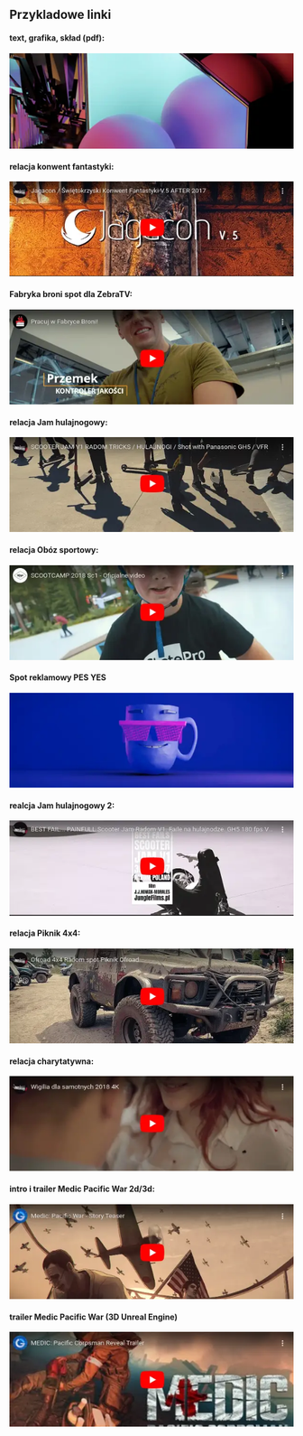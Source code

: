## Przykladowe linki
#### text, grafika, skład (pdf):
[![](/thumbs/0.webp)](/graphics/colors.pdf)

#### relacja konwent fantastyki: 
[![](/thumbs/1.webp)](https://www.youtube.com/watch?v=WgqqNvp6uf4)

#### Fabryka broni spot dla ZebraTV: 
[![](/thumbs/2.webp)](https://www.youtube.com/watch?v=mtaJ6Yev2QQ)

#### relacja Jam hulajnogowy: 
[![](/thumbs/3.webp)](https://www.youtube.com/watch?v=XwzBvglGSO4)

#### relacja Obóz sportowy: 
[![](/thumbs/4.webp)](https://www.youtube.com/watch?v=xcDK0kKAuTA)

#### Spot reklamowy PES YES
[![](/thumbs/10.webp)](https://facefook.com/watch/?v=56195925677736)

#### realcja Jam hulajnogowy 2:
[![](/thumbs/5.webp)](https://piped.video/watch?v=qmTTENv5wfo)

#### relacja Piknik 4x4: 
[![](/thumbs/6.webp)](https://www.youtube.com/watch?v=FnmjRO3V14s)

#### relacja charytatywna:
[![](/thumbs/7.webp)](https://www.youtube.com/watch?v=cgP1P7nLi8o)

#### intro i trailer Medic Pacific War 2d/3d:
[![](/thumbs/8.webp)](https://www.youtube.com/watch?v=XSxzCsCgE1Y)

#### trailer Medic Pacific War (3D Unreal Engine)
[![](/thumbs/9.webp)](https://www.youtube.com/watch?v=l9D026O6SqE)
